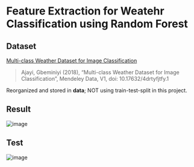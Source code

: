 # Feature Extraction for Weatehr Classification using Random Forest

## Dataset

[Multi-class Weather Dataset for Image Classification](https://data.mendeley.com/datasets/4drtyfjtfy/1)
> Ajayi, Gbeminiyi (2018), “Multi-class Weather Dataset for Image Classification”, Mendeley Data, V1, doi: 10.17632/4drtyfjtfy.1

Reorganized and stored in **data**; NOT using train-test-split in this project.

## Result
![image](https://github.com/user-attachments/assets/bdcd7206-6725-45b7-9bd2-6bda879206a6)

## Test
![image](https://github.com/user-attachments/assets/238b2f3d-d906-4ea6-9edb-3180f6530d46)
